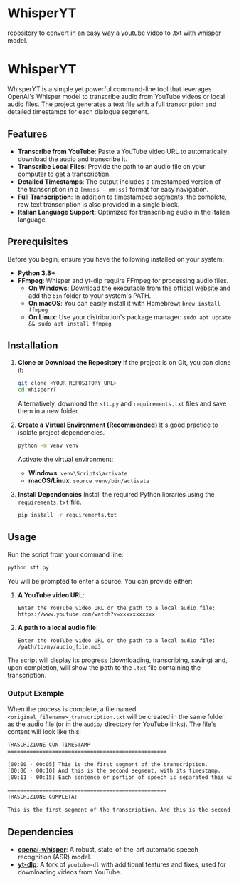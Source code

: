 # WhisperYT
repository to convert in an easy way a youtube video to .txt with whisper model.
# WhisperYT

WhisperYT is a simple yet powerful command-line tool that leverages OpenAI's Whisper model to transcribe audio from YouTube videos or local audio files. The project generates a text file with a full transcription and detailed timestamps for each dialogue segment.

## Features

*   **Transcribe from YouTube**: Paste a YouTube video URL to automatically download the audio and transcribe it.
*   **Transcribe Local Files**: Provide the path to an audio file on your computer to get a transcription.
*   **Detailed Timestamps**: The output includes a timestamped version of the transcription in a `[mm:ss - mm:ss]` format for easy navigation.
*   **Full Transcription**: In addition to timestamped segments, the complete, raw text transcription is also provided in a single block.
*   **Italian Language Support**: Optimized for transcribing audio in the Italian language.

## Prerequisites

Before you begin, ensure you have the following installed on your system:

*   **Python 3.8+**
*   **FFmpeg**: Whisper and yt-dlp require FFmpeg for processing audio files.
    *   **On Windows**: Download the executable from the [official website](https://ffmpeg.org/download.html) and add the `bin` folder to your system's PATH.
    *   **On macOS**: You can easily install it with Homebrew: `brew install ffmpeg`
    *   **On Linux**: Use your distribution's package manager: `sudo apt update && sudo apt install ffmpeg`

## Installation

1.  **Clone or Download the Repository**
    If the project is on Git, you can clone it:
    ```bash
    git clone <YOUR_REPOSITORY_URL>
    cd WhisperYT
    ```
    Alternatively, download the `stt.py` and `requirements.txt` files and save them in a new folder.

2.  **Create a Virtual Environment (Recommended)**
    It's good practice to isolate project dependencies.
    ```bash
    python -m venv venv
    ```
    Activate the virtual environment:
    *   **Windows**: `venv\Scripts\activate`
    *   **macOS/Linux**: `source venv/bin/activate`

3.  **Install Dependencies**
    Install the required Python libraries using the `requirements.txt` file.
    ```bash
    pip install -r requirements.txt
    ```

## Usage

Run the script from your command line:

```bash
python stt.py
```
You will be prompted to enter a source. You can provide either:

1.  **A YouTube video URL**:
    ```
    Enter the YouTube video URL or the path to a local audio file: https://www.youtube.com/watch?v=xxxxxxxxxxx
    ```

2.  **A path to a local audio file**:
    ```
    Enter the YouTube video URL or the path to a local audio file: /path/to/my/audio_file.mp3
    ```

The script will display its progress (downloading, transcribing, saving) and, upon completion, will show the path to the `.txt` file containing the transcription.

### Output Example

When the process is complete, a file named `<original_filename>_transcription.txt` will be created in the same folder as the audio file (or in the `audio/` directory for YouTube links). The file's content will look like this:

```txt
TRASCRIZIONE CON TIMESTAMP
==================================================

[00:00 - 00:05] This is the first segment of the transcription.
[00:06 - 00:10] And this is the second segment, with its timestamp.
[00:11 - 00:15] Each sentence or portion of speech is separated this way.

==================================================
TRASCRIZIONE COMPLETA:

This is the first segment of the transcription. And this is the second segment, with its timestamp. Each sentence or portion of speech is separated this way.
```
## Dependencies

*   [**openai-whisper**](https://github.com/openai/whisper): A robust, state-of-the-art automatic speech recognition (ASR) model.
*   [**yt-dlp**](https://github.com/yt-dlp/yt-dlp): A fork of `youtube-dl` with additional features and fixes, used for downloading videos from YouTube.
